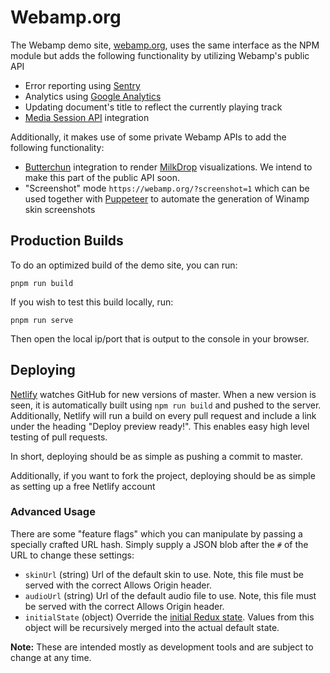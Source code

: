 # Webamp.org

The Webamp demo site, [webamp.org](https://webamp.org), uses the same interface as the NPM module but adds the following functionality by utilizing Webamp's public API

- Error reporting using [Sentry](https://sentry.io)
- Analytics using [Google Analytics](https://analytics.google.com/analytics/web/)
- Updating document's title to reflect the currently playing track
- [Media Session API](https://developer.mozilla.org/en-US/docs/Web/API/Media_Session_API) integration

Additionally, it makes use of some private Webamp APIs to add the following functionality:

- [Butterchun](https://github.com/jberg/butterchurn) integration to render [MilkDrop](https://en.wikipedia.org/wiki/MilkDrop) visualizations. We intend to make this part of the public API soon.
- "Screenshot" mode `https://webamp.org/?screenshot=1` which can be used together with [Puppeteer](https://github.com/GoogleChrome/puppeteer) to automate the generation of Winamp skin screenshots

## Production Builds

To do an optimized build of the demo site, you can run:

    pnpm run build

If you wish to test this build locally, run:

    pnpm run serve

Then open the local ip/port that is output to the console in your browser.

## Deploying

[Netlify](https://www.netlify.com/) watches GitHub for new versions of master. When a new version is seen, it is automatically built using `npm run build` and pushed to the server. Additionally, Netlify will run a build on every pull request and include a link under the heading "Deploy preview ready!". This enables easy high level testing of pull requests.

In short, deploying should be as simple as pushing a commit to master.

Additionally, if you want to fork the project, deploying should be as simple as setting up a free Netlify account

### Advanced Usage

There are some "feature flags" which you can manipulate by passing a specially crafted URL hash. Simply supply a JSON blob after the `#` of the URL to change these settings:

- `skinUrl` (string) Url of the default skin to use. Note, this file must be served with the correct Allows Origin header.
- `audioUrl` (string) Url of the default audio file to use. Note, this file must be served with the correct Allows Origin header.
- `initialState` (object) Override the [initial Redux state](packages/webamp/js/reducers/index.ts). Values from this object will be recursively merged into the actual default state.

**Note:** These are intended mostly as development tools and are subject to change at any time.
